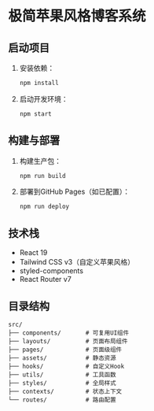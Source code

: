 # 极简苹果风格博客系统

## 启动项目

1. 安装依赖：
   ```bash
   npm install
   ```
2. 启动开发环境：
   ```bash
   npm start
   ```

## 构建与部署

1. 构建生产包：
   ```bash
   npm run build
   ```
2. 部署到GitHub Pages（如已配置）：
   ```bash
   npm run deploy
   ```

## 技术栈
- React 19
- Tailwind CSS v3（自定义苹果风格）
- styled-components
- React Router v7

## 目录结构
```
src/
├── components/       # 可复用UI组件
├── layouts/          # 页面布局组件
├── pages/            # 页面级组件
├── assets/           # 静态资源
├── hooks/            # 自定义Hook
├── utils/            # 工具函数
├── styles/           # 全局样式
├── contexts/         # 状态上下文
└── routes/           # 路由配置
```
